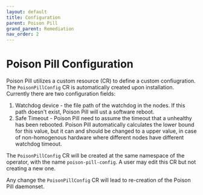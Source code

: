 ```yaml
---
layout: default
title: Configuration
parent: Poison Pill
grand_parent: Remediation
nav_order: 2
---
```


# Poison Pill Configuration
Poison Pill utilizes a custom resource (CR) to define a custom confiugration.
The `PoisonPillConfig` CR is automatically created upon installation.
Currently there are two configuration fields:
1. Watchdog device - the file path of the watchdog in the nodes. If this path doesn't exist, Poison Pill will ust a software reboot.
2. Safe Timeout - Poison Pill need to assume the timeout that a unhealthy has been rebooted. Poison Pill automatically calculates the lower bound for this value, but it can and should be changed to a upper value, in case of non-homogenous hardware where different nodes have different watchdog timeout.

The `PoisonPillConfig` CR will be created at the same namespace of the operator, with the name `poison-pill-config`.
A user may edit this CR but not creating a new one.

Any change the `PoisonPillConfig` CR will lead to re-creation of the Poison Pill daemonset.